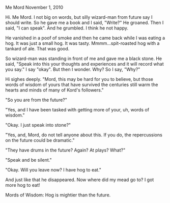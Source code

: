 Me Mord
November 1, 2010

Hi. Me Mord. I not big on words, but silly wizard-man from future say I should write. So he gave me a book and I said, "Write?" He groaned. Then I said, "I can speak". And he grumbled. I think he not happy.

He vanished in a poof of smoke and then he came back while I was eating a hog. It was just a small hog. It was tasty. Mmmm...spit-roasted hog with a tankard of ale. That was good.

So wizard-man was standing in front of me and gave me a black stone. He said, "Speak into this your thoughts and experiences and it will record what you say." I say "okay". But then I wonder. Why? So I say, "Why?"

Hi sighes deeply. "Mord, this may be hard for you to believe, but those words of wisdom of yours that have survived the centuries still warm the hearts and minds of many of Kord's followers."

"So you are from the future?"

"Yes, and I have been tasked with getting more of your, uh, words of wisdom."

"Okay. I just speak into stone?"

"Yes, and, Mord, do not tell anyone about this. If you do, the repercussions on the future could be dramatic."

"They have drums in the future? Again? At plays? What?"

"Speak and be silent."

"Okay. Will you leave now? I have hog to eat."

And just like that he disappeared. Now where did my mead go to? I got more hog to eat!

Mords of Wisdom: Hog is mightier than the future.